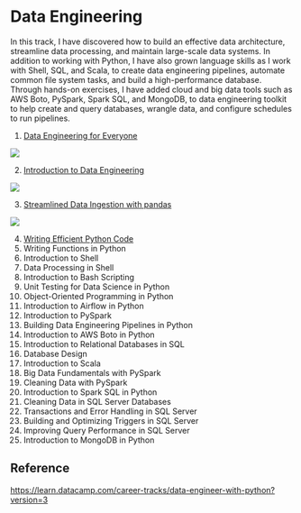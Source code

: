 # Data Engineering

In this track, I have discovered how to build an effective data architecture, streamline data processing, and maintain large-scale data systems. In addition to working with Python, I have also grown language skills as I work with Shell, SQL, and Scala, to create data engineering pipelines, automate common file system tasks, and build a high-performance database. Through hands-on exercises, I have added cloud and big data tools such as AWS Boto, PySpark, Spark SQL, and MongoDB, to data engineering toolkit to help create and query databases, wrangle data, and configure schedules to run pipelines. 

1. [Data Engineering for Everyone](https://github.com/minji-mia/data-engineering/tree/main/00%20Data%20Engineering%20for%20Everyone) 

<a href="https://github.com/minji-mia/data-engineering/blob/main/certificate/Data%20Engineering%20for%20everyone.pdf" target="_blank">
<img src=https://img.shields.io/badge/Certificate-Complete-%2303EF62?style=for-the-badge&logo=DataCamp />
</a>

2. [Introduction to Data Engineering](https://github.com/minji-mia/data-engineering/tree/main/01%20Introduction%20to%20Data%20Engineering) 

<a href="https://github.com/minji-mia/data-engineering/blob/main/certificate/Introduction%20to%20Data%20Engineering.pdf" target="_blank">
<img src=https://img.shields.io/badge/Certificate-Complete-%2303EF62?style=for-the-badge&logo=DataCamp />
</a>

3. [Streamlined Data Ingestion with pandas](https://github.com/minji-mia/data-engineering/tree/main/02%20Streamlined%20Data%20Ingestion%20with%20pandas) 

<a href="https://github.com/minji-mia/data-engineering/blob/main/certificate/Streamlined%20Data%20Ingestion%20with%20pandas.pdf" target="_blank">
<img src=https://img.shields.io/badge/Certificate-Complete-%2303EF62?style=for-the-badge&logo=DataCamp />
</a> 

4. [Writing Efficient Python Code](https://github.com/minji-mia/data-engineering/tree/main/03%20Writing%20Efficient%20Python%20Code)
5. Writing Functions in Python
6. Introduction to Shell
7. Data Processing in Shell
8. Introduction to Bash Scripting
9. Unit Testing for Data Science in Python
10. Object-Oriented Programming in Python
11. Introduction to Airflow in Python
12. Introduction to PySpark
13. Building Data Engineering Pipelines in Python
14. Introduction to AWS Boto in Python
15. Introduction to Relational Databases in SQL
16. Database Design
17. Introduction to Scala
18. Big Data Fundamentals with PySpark
19. Cleaning Data with PySpark
20. Introduction to Spark SQL in Python
21. Cleaning Data in SQL Server Databases
22. Transactions and Error Handling in SQL Server
23. Building and Optimizing Triggers in SQL Server
24. Improving Query Performance in SQL Server
25. Introduction to MongoDB in Python
 

## Reference
https://learn.datacamp.com/career-tracks/data-engineer-with-python?version=3
